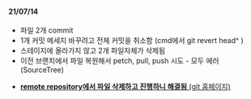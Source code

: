 <h4>21/07/14</h4>

+ 파일 2개 commit
+ 1개 커밋 메세지 바꾸려고 전체 커밋을 취소함 (cmd에서 git revert head^ )
+ 스테이지에 올라가지 않고 2개 파일자체가 삭제됨 
+ 이전 브랜치에서 파일 복원해서 petch, pull, push 시도 - 모두 에러 (SourceTree)
 
<u>

+ __remote repository에서 파일 삭제하고 진행하니 해결됨__ (git 홈페이지)

</u>

